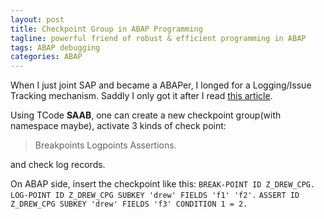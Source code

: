 ```yaml
---
layout: post
title: Checkpoint Group in ABAP Programming
tagline: powerful friend of robust & efficient programming in ABAP
tags: ABAP debugging
categories: ABAP
---
```


When I just joint SAP and became a ABAPer, I longed for a Logging/Issue Tracking mechanism. Saddly I only got it after I read 
<a href="http://scn.sap.com/community/abap/testing-and-troubleshooting/blog/2011/11/09/checkpoint-group-the-powerful-friend-of-every-abaper-but-beware">this article</a>.

Using TCode **SAAB**, one can create a new checkpoint group(with namespace maybe), activate 3 kinds of check point:
> Breakpoints
> Logpoints
> Assertions.

and check log records.

On ABAP side, insert the checkpoint like this:
`BREAK-POINT ID Z_DREW_CPG.`
`LOG-POINT ID Z_DREW_CPG SUBKEY 'drew' FIELDS 'f1' 'f2'.`
`ASSERT ID Z_DREW_CPG SUBKEY 'drew' FIELDS 'f3' CONDITION 1 = 2.`

